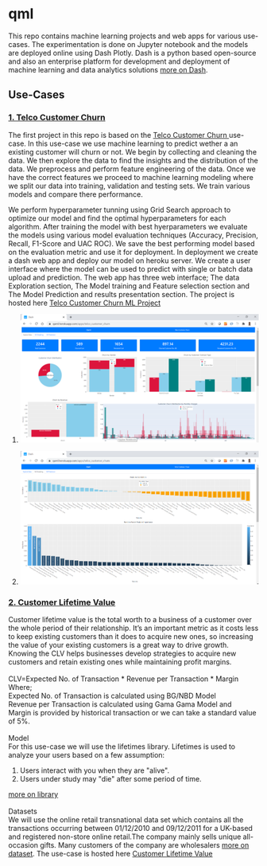 # qml

This repo contains machine learning projects and web apps for various use-cases. The experimentation is done on Jupyter notebook and the models are deployed online using Dash Plotly. 
Dash is a python based open-source and also an enterprise platform for development and deployment of machine learning and data analytics solutions <a href="https://plotly.com/dash/" target="blank"> more on Dash</a>. 

## Use-Cases

### <a href="https://qaml.herokuapp.com/apps/telco_customer_churn" target="blank">1. Telco Customer Churn</a>
The first project in this repo is based on the <a href="https://qaml.herokuapp.com/apps/telco_customer_churn" target="blank">Telco Customer Churn </a>use-case. In this use-case we use machine learning to predict wether a an existing customer will churn or not.
We begin by collecting and cleaning the data. We then explore the data to find the insights and the distribution of the data. We preprocess and perform feature engineering of the data.
Once we have the correct features we proceed to machine learning modeling where we split our data into training, validation and testing sets. We train various models and compare there performance. <br>

We perform hyperparameter tunning using Grid Search approach to optimize our model and find the optimal hyperparameters for each algorithm. After training the model with best hyerparameters we evaluate the models 
using various model evaluation techniques (Accuracy, Precision, Recall, F1-Score and UAC ROC). We save the best performing model based on the evaluation metric and use it for deployment.
In deployment we create a dash web app and deploy our model on heroku server. We create a user interface where the model can be used to predict with single or batch data upload and prediction.
The web app has three web interface; The data Exploration section, The Model training and Feature selection section and The Model Prediction and results presentation section.
The project is hosted here <a href="https://qaml.herokuapp.com/apps/telco_customer_churn" target="blank">Telco Customer Churn ML Project</a>
1. ![Telco Customer Churn Data Exploration](https://raw.githubusercontent.com/SammyOngaya/Customer-Churn-Prediction/master/Notebooks/Churn%20Models/Telco%20Customer%20Churn%20Data%20Exploration.PNG)

2. ![Telco Customer Churn Modeling](https://raw.githubusercontent.com/SammyOngaya/Customer-Churn-Prediction/master/Notebooks/Churn%20Models/Telco%20Customer%20Churn%20ML%20Modeling.PNG)


### <a href="https://qaml.herokuapp.com/apps/customer_lifetime_value" target="blank">2. Customer Lifetime Value</a>

Customer lifetime value is the total worth to a business of a customer over the whole period of their relationship. It’s an important metric as it costs less to keep existing customers than it does to acquire new ones, so increasing the value of your existing customers is a great way to drive growth. Knowing the CLV helps businesses develop strategies to acquire new customers and retain existing ones while maintaining profit margins. <br><br>
CLV=Expected No. of Transaction * Revenue per Transaction * Margin <br>
Where;<br>
Expected No. of Transaction is calculated using BG/NBD Model<br>
Revenue per Transaction is calculated using Gama Gama Model and<br> 
Margin is provided by historical transaction or we can take a standard value of 5%.<br><br>
Model<br>
For this use-case we will use the lifetimes library. 
Lifetimes is used to analyze your users based on a few assumption:<br>

1. Users interact with you when they are "alive".<br>
2. Users under study may "die" after some period of time.

<a href="https://lifetimes.readthedocs.io/en/master/index.html"> more on library</a>
<br><br>
Datasets<br>
We will use the online retail  transnational data set which contains all the transactions occurring between 01/12/2010 and 09/12/2011 for a UK-based and registered non-store online retail.The company mainly sells unique all-occasion gifts. Many customers of the company are wholesalers <a href="http://archive.ics.uci.edu/ml/datasets/online+retail">more on dataset</a>.
The use-case is hosted here <a href="https://qaml.herokuapp.com/apps/customer_lifetime_value" target="blank"> Customer Lifetime Value</a>

